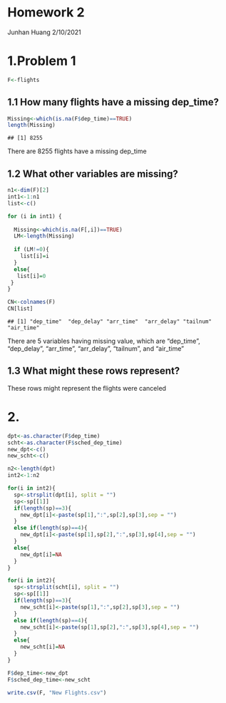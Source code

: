 Homework 2
================
Junhan Huang
2/10/2021

# 1.Problem 1

``` r
F<-flights
```

## 1.1 How many flights have a missing dep\_time?

``` r
Missing<-which(is.na(F$dep_time)==TRUE)
length(Missing)
```

    ## [1] 8255

There are 8255 flights have a missing dep\_time

## 1.2 What other variables are missing?

``` r
n1<-dim(F)[2]
int1<-1:n1
list<-c()

for (i in int1) {
  
  Missing<-which(is.na(F[,i])==TRUE)
  LM<-length(Missing)
  
  if (LM!=0){
    list[i]=i
  }
  else{
   list[i]=0
 }
}

CN<-colnames(F)
CN[list]
```

    ## [1] "dep_time"  "dep_delay" "arr_time"  "arr_delay" "tailnum"   "air_time"

There are 5 variables having missing value, which are “dep\_time”,
“dep\_delay”, “arr\_time”, “arr\_delay”, “tailnum”, and “air\_time”

## 1.3 What might these rows represent?

These rows might represent the flights were canceled

# 2\.

``` r
dpt<-as.character(F$dep_time)
scht<-as.character(F$sched_dep_time)
new_dpt<-c()
new_scht<-c()

n2<-length(dpt)
int2<-1:n2

for(i in int2){
  sp<-strsplit(dpt[i], split = "")
  sp<-sp[[1]]
  if(length(sp)==3){
    new_dpt[i]<-paste(sp[1],":",sp[2],sp[3],sep = "")
  }
  else if(length(sp)==4){
    new_dpt[i]<-paste(sp[1],sp[2],":",sp[3],sp[4],sep = "")
  }
  else{
    new_dpt[i]=NA
  }
}

for(i in int2){
  sp<-strsplit(scht[i], split = "")
  sp<-sp[[1]]
  if(length(sp)==3){
    new_scht[i]<-paste(sp[1],":",sp[2],sp[3],sep = "")
  }
  else if(length(sp)==4){
    new_scht[i]<-paste(sp[1],sp[2],":",sp[3],sp[4],sep = "")
  }
  else{
    new_scht[i]=NA
  }
}

F$dep_time<-new_dpt
F$sched_dep_time<-new_scht

write.csv(F, "New Flights.csv")
```
